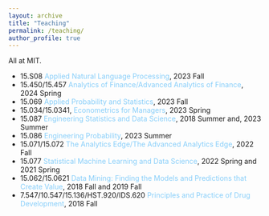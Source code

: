```yaml
---
layout: archive
title: "Teaching"
permalink: /teaching/
author_profile: true
---
```


All at MIT.

- 15.S08 <span style="color: lightskyblue;">Applied Natural Language Processing</span>, 2023 Fall
- 15.450/15.457 <span style="color: lightskyblue;">Analytics of Finance/Advanced Analytics of Finance</span>, 2024 Spring
- 15.069 <span style="color: lightskyblue;">Applied Probability and Statistics</span>, 2023 Fall
- 15.034/15.0341, <span style="color: lightskyblue;">Econometrics for Managers</span>, 2023 Spring
- 15.087 <span style="color: lightskyblue;">Engineering Statistics and Data Science</span>, 2018 Summer and, 2023 Summer
- 15.086 <span style="color: lightskyblue;">Engineering Probability</span>, 2023 Summer
- 15.071/15.072 <span style="color: lightskyblue;">The Analytics Edge/The Advanced Analytics Edge</span>, 2022 Fall
- 15.077 <span style="color: lightskyblue;">Statistical Machine Learning and Data Science</span>, 2022 Spring and 2021 Spring
- 15.062/15.0621 <span style="color: lightskyblue;">Data Mining: Finding the Models and Predictions that Create Value</span>, 2018 Fall and 2019 Fall
- 7.547/10.547/15.136/HST.920/IDS.620 <span style="color: lightskyblue;">Principles and Practice of Drug Development</span>, 2018 Fall

